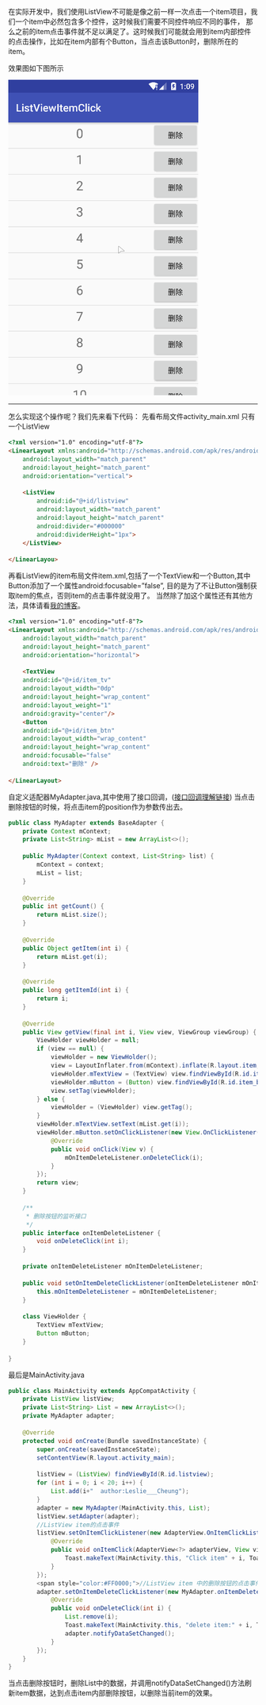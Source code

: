 在实际开发中，我们使用ListView不可能是像之前一样一次点击一个item项目，我们一个item中必然包含多个控件，这时候我们需要不同控件响应不同的事件，
那么之前的item点击事件就不足以满足了。这时候我们可能就会用到item内部控件的点击操作，比如在item内部有个Button，当点击该Button时，删除所在的item。

效果图如下图所示

![itemdeleteclick](https://github.com/love-Leslie-Cheung/Demo-ListViewItemClick/blob/master/show_image/ItemClick.gif)

----------
怎么实现这个操作呢？我们先来看下代码：
先看布局文件activity_main.xml
只有一个ListView
```html
<?xml version="1.0" encoding="utf-8"?>
<LinearLayout xmlns:android="http://schemas.android.com/apk/res/android"
	android:layout_width="match_parent"
	android:layout_height="match_parent"
	android:orientation="vertical">
	
	<ListView
		android:id="@+id/listview"
		android:layout_width="match_parent"
		android:layout_height="match_parent"
		android:divider="#000000"
		android:dividerHeight="1px">
	</ListView>
	
</LinearLayou>
```
再看ListView的item布局文件item.xml,包括了一个TextView和一个Button,其中Button添加了一个属性android:focusable=”false”,
目的是为了不让Button强制获取item的焦点，否则item的点击事件就没用了。
当然除了加这个属性还有其他方法，具体请看[我的博客](https://blog.csdn.net/leslie___cheung/article/details/79721591)。
```html
<?xml version="1.0" encoding="utf-8"?>
<LinearLayout xmlns:android="http://schemas.android.com/apk/res/android"
	android:layout_width="match_parent"
	android:layout_height="match_parent"
	android:orientation="horizontal">
	
	<TextView
	android:id="@+id/item_tv"
	android:layout_width="0dp"
	android:layout_height="wrap_content"
	android:layout_weight="1"
	android:gravity="center"/>
	<Button
	android:id="@+id/item_btn"
	android:layout_width="wrap_content"
	android:layout_height="wrap_content"
	android:focusable="false"
	android:text="删除" />
	
</LinearLayout>
```
自定义适配器MyAdapter.java,其中使用了接口回调，([接口回调理解链接](http://www.importnew.com/19301.html))
当点击删除按钮的时候，将点击item的position作为参数传出去。
```java
public class MyAdapter extends BaseAdapter {  
    private Context mContext;  
    private List<String> mList = new ArrayList<>();  
      
    public MyAdapter(Context context, List<String> list) {  
        mContext = context;  
        mList = list;  
    }  
      
    @Override  
    public int getCount() {  
        return mList.size();  
    }  
      
    @Override  
    public Object getItem(int i) {  
        return mList.get(i);  
    }  
      
    @Override  
    public long getItemId(int i) {  
        return i;  
    }  
      
    @Override  
    public View getView(final int i, View view, ViewGroup viewGroup) {  
        ViewHolder viewHolder = null;  
        if (view == null) {  
            viewHolder = new ViewHolder();  
            view = LayoutInflater.from(mContext).inflate(R.layout.item, null);  
            viewHolder.mTextView = (TextView) view.findViewById(R.id.item_tv);  
            viewHolder.mButton = (Button) view.findViewById(R.id.item_btn);  
            view.setTag(viewHolder);  
        } else {  
            viewHolder = (ViewHolder) view.getTag();  
        }  
        viewHolder.mTextView.setText(mList.get(i));  
        viewHolder.mButton.setOnClickListener(new View.OnClickListener() {  
            @Override  
            public void onClick(View v) {  
                mOnItemDeleteListener.onDeleteClick(i);  
            }  
        });  
        return view;  
    }  
      
    /** 
     * 删除按钮的监听接口 
     */  
    public interface onItemDeleteListener {  
        void onDeleteClick(int i);  
    }  
      
    private onItemDeleteListener mOnItemDeleteListener;  
      
    public void setOnItemDeleteClickListener(onItemDeleteListener mOnItemDeleteListener) {  
        this.mOnItemDeleteListener = mOnItemDeleteListener;  
    }  
      
    class ViewHolder {  
        TextView mTextView;  
        Button mButton;  
    }  
      
}  
```
最后是MainActivity.java
```java
public class MainActivity extends AppCompatActivity {  
    private ListView listView;  
    private List<String> List = new ArrayList<>();  
    private MyAdapter adapter;  
  
    @Override  
    protected void onCreate(Bundle savedInstanceState) {  
        super.onCreate(savedInstanceState);  
        setContentView(R.layout.activity_main);  
  
        listView = (ListView) findViewById(R.id.listview);  
        for (int i = 0; i < 20; i++) {  
            List.add(i+"  author:Leslie___Cheung");  
        }  
        adapter = new MyAdapter(MainActivity.this, List);  
        listView.setAdapter(adapter);  
        //ListView item的点击事件  
        listView.setOnItemClickListener(new AdapterView.OnItemClickListener() {  
            @Override  
            public void onItemClick(AdapterView<?> adapterView, View view, int i, long l) {  
                Toast.makeText(MainActivity.this, "Click item" + i, Toast.LENGTH_SHORT).show();  
            }  
        });  
        <span style="color:#FF0000;">//ListView item 中的删除按钮的点击事件</span>  
        adapter.setOnItemDeleteClickListener(new MyAdapter.onItemDeleteListener() {  
            @Override  
            public void onDeleteClick(int i) {  
                List.remove(i);  
                Toast.makeText(MainActivity.this, "delete item:" + i, Toast.LENGTH_SHORT).show();  
                adapter.notifyDataSetChanged();  
            }  
        });  
    }  
} 
```
当点击删除按钮时，删除List中的数据，并调用notifyDataSetChanged()方法刷新item数据，达到点击item内部删除按钮，以删除当前item的效果。
